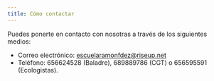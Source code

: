 ```yaml
---
title: Cómo contactar
---
```


Puedes ponerte en contacto con nosotras a través de los siguientes medios:

- Correo electrónico: escuelaramonfdez@riseup.net
- Teléfono: 656624528 (Baladre), 689889786 (CGT) o 656595591 (Ecologistas).